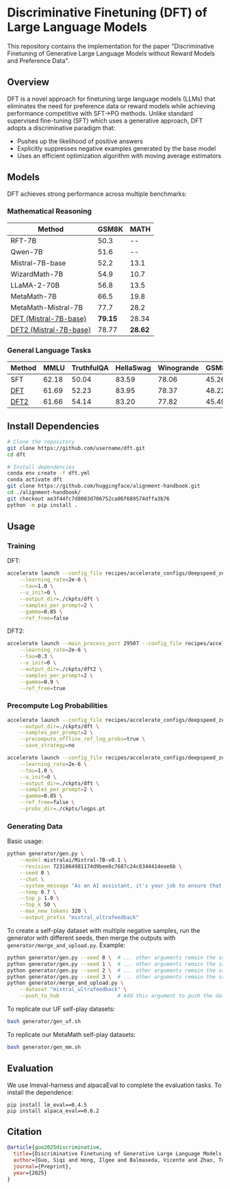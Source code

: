 # Discriminative Finetuning (DFT) of Large Language Models

This repository contains the implementation for the paper "Discriminative Finetuning of Generative Large Language Models without Reward Models and Preference Data".

## Overview

DFT is a novel approach for finetuning large language models (LLMs) that eliminates the need for preference data or reward models while achieving performance competitive with SFT→PO methods. Unlike standard supervised fine-tuning (SFT) which uses a generative approach, DFT adopts a discriminative paradigm that:

- Pushes up the likelihood of positive answers
- Explicitly suppresses negative examples generated by the base model
- Uses an efficient optimization algorithm with moving average estimators


## Models

DFT achieves strong performance across multiple benchmarks:

### Mathematical Reasoning

| Method  | GSM8K | MATH |
|---------|-------|------|
| RFT-7B | 50.3 | -- |
| Qwen-7B | 51.6 | -- |
| Mistral-7B-base | 52.2 | 13.1 |
| WizardMath-7B | 54.9 | 10.7 |
| LLaMA-2-70B | 56.8 | 13.5 |
| MetaMath-7B | 66.5 | 19.8 |
| MetaMath-Mistral-7B | 77.7 | 28.2 |
| [DFT (Mistral-7B-base)](https://huggingface.co/ilgee/metamath-dft1) | **79.15** | 28.34 |
| [DFT2 (Mistral-7B-base)](https://huggingface.co/ilgee/metamath-dft2) | 78.77 | **28.62** |

### General Language Tasks

| Method    | MMLU  | TruthfulQA | HellaSwag | Winogrande | GSM8k | ARC   | IFEval | Avg.  |
|-----------|-------|------------|-----------|------------|-------|-------|--------|-------|
| SFT       | 62.18 | 50.04      | 83.59     | 78.06      | 45.26 | 63.65 | 49.72  | 61.79 |
| [DFT](https://huggingface.co/siqi00/Mistral-7B-DFT)       | 61.69 | 52.23      | 83.95     | 78.37      | 48.22 | 64.25 | 51.20  | 62.84 |
| [DFT2](https://huggingface.co/siqi00/Mistral-7B-DFT2)      | 61.66 | 54.14      | 83.20     | 77.82      | 45.49 | 64.42 | 51.20  | 62.56 |

## Install Dependencies

```bash
# Clone the repository
git clone https://github.com/username/dft.git
cd dft

# Install dependencies
conda env create -f dft.yml
conda activate dft
git clone https://github.com/huggingface/alignment-handbook.git
cd ./alignment-handbook/
git checkout ae3f44fc7d8003d706752ca06f689574dffa3b76
python -m pip install .
```

## Usage

### Training

DFT:

```bash
accelerate launch --config_file recipes/accelerate_configs/deepspeed_zero3.yaml scripts/run_dft.py recipes/dft/mistral_base.yaml \
    --learning_rate=2e-6 \
    --tau=1.0 \
    --u_init=0 \
    --output_dir=./ckpts/dft \
    --samples_per_prompt=2 \
    --gamma=0.85 \
    --ref_free=false
```

DFT2:

```bash
accelerate launch --main_process_port 29507 --config_file recipes/accelerate_configs/deepspeed_zero3.yaml scripts/run_dft.py recipes/dft/mistral_base.yaml \
    --learning_rate=2e-6 \
    --tau=0.3 \
    --u_init=0 \
    --output_dir=./ckpts/dft2 \
    --samples_per_prompt=2 \
    --gamma=0.9 \
    --ref_free=true
```

### Precompute Log Probabilities

```bash
accelerate launch --config_file recipes/accelerate_configs/deepspeed_zero3.yaml scripts/run_dft.py recipes/dft/mistral_base.yaml \
    --output_dir=./ckpts/dft \
    --samples_per_prompt=2 \
    --precompute_offline_ref_log_probs=true \
    --save_strategy=no
```

```bash
accelerate launch --config_file recipes/accelerate_configs/deepspeed_zero3.yaml scripts/run_dft.py recipes/dft/mistral_base.yaml \
    --learning_rate=2e-6 \
    --tau=1.0 \
    --u_init=0 \
    --output_dir=./ckpts/dft \
    --samples_per_prompt=2 \
    --gamma=0.85 \
    --ref_free=false \
    --probs_dir=./ckpts/logps.pt
```

### Generating Data
Basic usage:

```bash
python generator/gen.py \
    --model mistralai/Mistral-7B-v0.1 \
    --revision 7231864981174d9bee8c7687c24c8344414eae6b \
    --seed 0 \
    --chat \
    --system_message "As an AI assistant, it's your job to ensure that the information you provide to users is accurate, current, and relevant. Offer comprehensive details to educate and engage the user." \
    --temp 0.7 \
    --top_p 1.0 \
    --top_k 50 \
    --max_new_tokens 320 \
    --output_prefix "mistral_ultrafeedback"
```

To create a self-play dataset with multiple negative samples, run the generator with different seeds, then merge the outputs with `generator/merge_and_upload.py`. Example:
```bash
python generator/gen.py --seed 0 \  # ... other arguments remain the same
python generator/gen.py --seed 1 \  # ... other arguments remain the same
python generator/gen.py --seed 2 \  # ... other arguments remain the same
python generator/gen.py --seed 3 \  # ... other arguments remain the same
python generator/merge_and_upload.py \
    --dataset "mistral_ultrafeedback" \
    --push_to_hub                   # Add this argument to push the dataset to huggingface
```

To replicate our UF self-play datasets:

```bash
bash generator/gen_uf.sh
```

To replicate our MetaMath self-play datasets:

```bash
bash generator/gen_mm.sh
```

## Evaluation
We use lmeval-harness and alpacaEval to complete the evaluation tasks. To install the dependence:
```
pip install lm_eval==0.4.5
pip install alpaca_eval==0.6.2
```



## Citation

```bibtex
@article{guo2025discriminative,
  title={Discriminative Finetuning of Generative Large Language Models without Reward Models and Preference Data},
  author={Guo, Siqi and Hong, Ilgee and Balmaseda, Vicente and Zhao, Tuo and Yang, Tianbao},
  journal={Preprint},
  year={2025}
}
```
